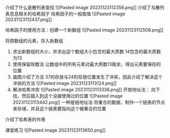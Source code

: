 介绍了什么是散列表查找
![[Pasted image 20231123112356.png]]
介绍了与散列表息息相关的哈希因子
哈希因子的一般取值
![[Pasted image 20231123112437.png]]

哈希因子的使用方法：创建一个新数组
![[Pasted image 20231123112508.png]]

将原数组的元素，存入新数组
1. 求出新数组的大小，并求出这个数组大小包含的最大质数
14包含的最大质数为13
2. 使用保留除数法
让数组中的所有元素对最大质数13取余，得出元素要保存的位置
3. 画图介绍了方法
37的存放与24的存放位置发生了冲突，因此介绍了解决这个冲突的方法
![[Pasted image 20231123113124.png]]
4. 解决哈希冲突
![[Pasted image 20231123113336.png]]
开放地址法：
向下找，然后插入到这个没被使用过的位置
![[Pasted image 20231123113442.png]]
一种是链地址法
将重合的数据，制作一个链表的节点来存储，并且这个链表要指向这个被重合的位置

介绍了哈希表的作用

课堂练习
![[Pasted image 20231123113650.png]]
